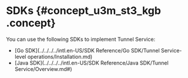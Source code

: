 # SDKs {#concept_u3m_st3_kgb .concept}

You can use the following SDKs to implement Tunnel Service:

-   [Go SDK](../../../../intl.en-US/SDK Reference/Go SDK/Tunnel Service-level operations/Installation.md)
-   [Java SDK](../../../../intl.en-US/SDK Reference/Java SDK/Tunnel Service/Overview.md#)

